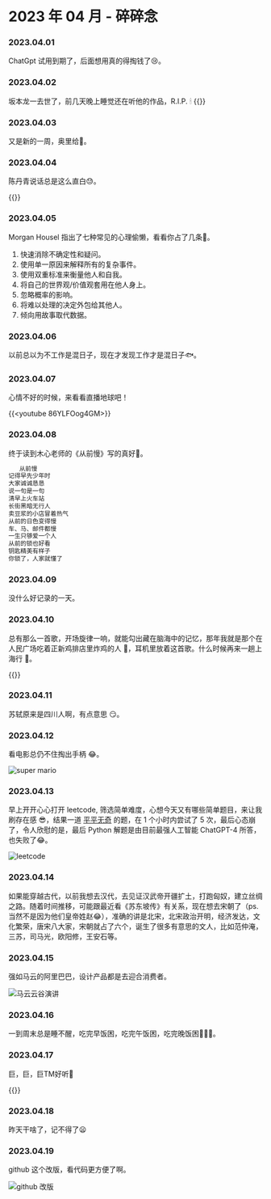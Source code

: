 # 2023 年 04 月 - 碎碎念

### 2023.04.01
ChatGpt 试用到期了，后面想用真的得掏钱了😢。

### 2023.04.02
坂本龙一去世了，前几天晚上睡觉还在听他的作品，R.I.P. 🕯
{{<bilibili BV1FR4y1e7j8>}}

### 2023.04.03
又是新的一周，奥里给🚀。

### 2023.04.04
陈丹青说话总是这么直白😓。

{{<youtube YsKbaSWLiAM>}}

### 2023.04.05
Morgan Housel 指出了七种常见的心理偷懒，看看你占了几条🤔。 
1. 快速消除不确定性和疑问。
2. 使用单一原因来解释所有的复杂事件。
3. 使用双重标准来衡量他人和自我。
4. 将自己的世界观/价值观套用在他人身上。
5. 忽略概率的影响。
6. 将难以处理的决定外包给其他人。
7. 倾向用故事取代数据。
  
### 2023.04.06
以前总以为不工作是混日子，现在才发现工作才是混日子🐟。 

### 2023.04.07
心情不好的时候，来看看直播地球吧！
 
{{<youtube 86YLFOog4GM>}}
  
### 2023.04.08
终于读到木心老师的《从前慢》写的真好🥰。

``` md
   从前慢
记得早先少年时
大家诚诚恳恳
说一句是一句
清早上火车站
长街黑暗无行人
卖豆浆的小店冒着热气
从前的日色变得慢
车、马、邮件都慢
一生只够爱一个人
从前的锁也好看
钥匙精美有样子
你锁了，人家就懂了
```

### 2023.04.09
没什么好记录的一天。
  
### 2023.04.10
总有那么一首歌，开场旋律一响，就能勾出藏在脑海中的记忆，那年我就是那个在人民广场吃着正新鸡排店里炸鸡的人 🤣，耳机里放着这首歌。什么时候再来一趟上海行 🤔。

{{<youtube Wk_AY0n_B0M>}}  

### 2023.04.11
苏轼原来是四川人啊，有点意思 😏。

### 2023.04.12
看电影总仍不住掏出手柄 😂。

![super mario](https://miasanmia.oss-cn-beijing.aliyuncs.com/picture/2023/04/12/54c98706-ec7b-4a11-9415-ec8d9b67c33e.jpg)
  
### 2023.04.13
早上开开心心打开 leetcode, 筛选简单难度，心想今天又有哪些简单题目，来让我刷存在感 😎，结果一道 [平平无奇](https://leetcode.cn/problems/remove-letter-to-equalize-frequency/) 的题，在 1 个小时内尝试了 5 次，最后心态崩了，令人欣慰的是，最后 Python 解题是由目前最强人工智能 ChatGPT-4 所答，也失败了😂。

![leetcode](https://miasanmia.oss-cn-beijing.aliyuncs.com/picture/2023/04/13/e85ff7e6-b964-4de6-89d5-cf5cdf4a7b97.png)  

### 2023.04.14
如果能穿越古代，以前我想去汉代，去见证汉武帝开疆扩土，打跑匈奴，建立丝绸之路。随着时间推移，可能跟最近看《苏东坡传》有关系，现在想去宋朝了（ps.当然不是因为他们皇帝姓赵😂），准确的讲是北宋，北宋政治开明，经济发达，文化繁荣，唐宋八大家，宋朝就占了六个，诞生了很多有意思的文人，比如范仲淹，三苏，司马光，欧阳修，王安石等。

### 2023.04.15
强如马云的阿里巴巴，设计产品都是去迎合消费者。

![马云云谷演讲](https://miasanmia.oss-cn-beijing.aliyuncs.com/picture/2023/04/15/d47c2f91-c46d-44fa-a041-21ba8041bad6.jpg)
  
### 2023.04.16
一到周末总是睡不醒，吃完早饭困，吃完午饭困，吃完晚饭困🥱🥱🥱。

### 2023.04.17
巨，巨，巨TM好听🥰

{{<youtube ZfNXl6Roopo>}}  

### 2023.04.18
昨天干啥了，记不得了😦 
  
### 2023.04.19
github 这个改版，看代码更方便了啊。

![github 改版](https://miasanmia.oss-cn-beijing.aliyuncs.com/picture/2023/04/19/192ebaeb-cd74-4d92-9189-a86e4c173507.png)

